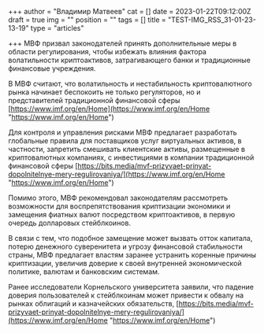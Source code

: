 +++
author = "Владимир Матвеев"
cat = []
date = 2023-01-22T09:12:00Z
draft = true
img = ""
position = ""
tags = []
title = "TEST-IMG_RSS_31-01-23-13-19"
type = "articles"

+++
МВФ призвал законодателей принять дополнительные меры в области регулирования, чтобы избежать влияния фактора волатильности криптоактивов, затрагивающего банки и традиционные финансовые учреждения.

В МВФ считают, что волатильность и нестабильность криптовалютного рынка начинает беспокоить не только регуляторов, но и представителей традиционной финансовой сферы [https://www.imf.org/en/Home](https://www.imf.org/en/Home "https://www.imf.org/en/Home")

Для контроля и управления рисками МВФ предлагает разработать глобальные правила для поставщиков услуг виртуальных активов, в частности, запретить смешивать клиентские активы, размещенные в криптовалютных компаниях, с инвестициями в компании традиционной финансовой сферы [https://bits.media/mvf-prizyvaet-prinyat-dopolnitelnye-mery-regulirovaniya/](https://www.imf.org/en/Home "https://www.imf.org/en/Home")

Помимо этого, МВФ рекомендовал законодателям рассмотреть возможности для воспрепятствования криптизации экономики и замещения фиатных валют посредством криптоактивов, в первую очередь долларовых стейблкоинов.

В связи с тем, что подобное замещение может вызвать отток капитала, потерю денежного суверенитета и угрозу финансовой стабильности страны, МВФ предлагает властям заранее устранить коренные причины криптизации, увеличив доверие к своей внутренней экономической политике, валютам и банковским системам.

Ранее исследователи Корнельского университета заявили, что падение доверия пользователей к стейблкоинам может привести к обвалу на рынках облигаций и казначейских обязательств, [https://bits.media/mvf-prizyvaet-prinyat-dopolnitelnye-mery-regulirovaniya/](https://www.imf.org/en/Home "https://www.imf.org/en/Home")